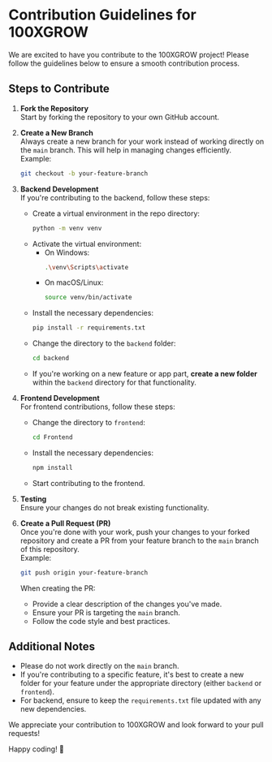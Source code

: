 # Contribution Guidelines for 100XGROW

We are excited to have you contribute to the 100XGROW project! Please follow the guidelines below to ensure a smooth contribution process.

## Steps to Contribute

1. **Fork the Repository**  
   Start by forking the repository to your own GitHub account.

2. **Create a New Branch**  
   Always create a new branch for your work instead of working directly on the `main` branch. This will help in managing changes efficiently.  
   Example:
   ```bash
   git checkout -b your-feature-branch
   ```

3. **Backend Development**  
   If you're contributing to the backend, follow these steps:
   - Create a virtual environment in the repo directory:
     ```bash
     python -m venv venv
     ```
   - Activate the virtual environment:
     - On Windows:
       ```bash
       .\venv\Scripts\activate
       ```
     - On macOS/Linux:
       ```bash
       source venv/bin/activate
       ```
   - Install the necessary dependencies:
     ```bash
     pip install -r requirements.txt
     ```
   - Change the directory to the `backend` folder:
     ```bash
     cd backend
     ```
   - If you're working on a new feature or app part, **create a new folder** within the `backend` directory for that functionality.

4. **Frontend Development**  
   For frontend contributions, follow these steps:
   - Change the directory to `frontend`:
     ```bash
     cd Frontend
     ```
   - Install the necessary dependencies:
     ```bash
     npm install
     ```
   - Start contributing to the frontend.

5. **Testing**  
   Ensure your changes do not break existing functionality.

6. **Create a Pull Request (PR)**  
   Once you're done with your work, push your changes to your forked repository and create a PR from your feature branch to the `main` branch of this repository.  
   Example:
   ```bash
   git push origin your-feature-branch
   ```

   When creating the PR:
   - Provide a clear description of the changes you've made.
   - Ensure your PR is targeting the `main` branch.
   - Follow the code style and best practices.

## Additional Notes
- Please do not work directly on the `main` branch.
- If you're contributing to a specific feature, it's best to create a new folder for your feature under the appropriate directory (either `backend` or `frontend`).
- For backend, ensure to keep the `requirements.txt` file updated with any new dependencies.
  
We appreciate your contribution to 100XGROW and look forward to your pull requests!

Happy coding! 🚀
```
